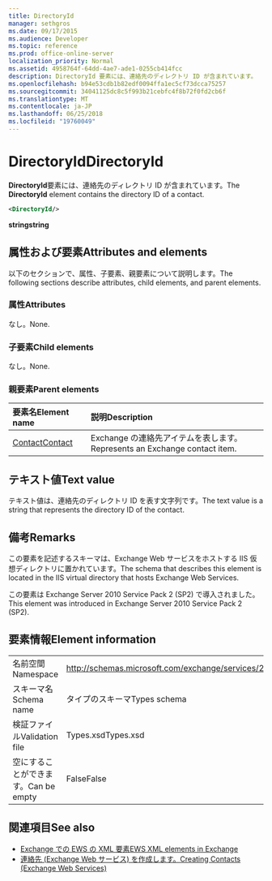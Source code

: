 ```yaml
---
title: DirectoryId
manager: sethgros
ms.date: 09/17/2015
ms.audience: Developer
ms.topic: reference
ms.prod: office-online-server
localization_priority: Normal
ms.assetid: 4958764f-64dd-4ae7-ade1-0255cb414fcc
description: DirectoryId 要素には、連絡先のディレクトリ ID が含まれています。
ms.openlocfilehash: b94e53cdb1b82edf0094ffa1ec5cf73dcca75257
ms.sourcegitcommit: 34041125dc8c5f993b21cebfc4f8b72f0fd2cb6f
ms.translationtype: MT
ms.contentlocale: ja-JP
ms.lasthandoff: 06/25/2018
ms.locfileid: "19760049"
---
```

# <a name="directoryid"></a><span data-ttu-id="3f15a-103">DirectoryId</span><span class="sxs-lookup"><span data-stu-id="3f15a-103">DirectoryId</span></span>

<span data-ttu-id="3f15a-104">**DirectoryId**要素には、連絡先のディレクトリ ID が含まれています。</span><span class="sxs-lookup"><span data-stu-id="3f15a-104">The **DirectoryId** element contains the directory ID of a contact.</span></span> 
  
```XML
<DirectoryId/>
```

 <span data-ttu-id="3f15a-105">**string**</span><span class="sxs-lookup"><span data-stu-id="3f15a-105">**string**</span></span>
## <a name="attributes-and-elements"></a><span data-ttu-id="3f15a-106">属性および要素</span><span class="sxs-lookup"><span data-stu-id="3f15a-106">Attributes and elements</span></span>

<span data-ttu-id="3f15a-107">以下のセクションで、属性、子要素、親要素について説明します。</span><span class="sxs-lookup"><span data-stu-id="3f15a-107">The following sections describe attributes, child elements, and parent elements.</span></span>
  
### <a name="attributes"></a><span data-ttu-id="3f15a-108">属性</span><span class="sxs-lookup"><span data-stu-id="3f15a-108">Attributes</span></span>

<span data-ttu-id="3f15a-109">なし。</span><span class="sxs-lookup"><span data-stu-id="3f15a-109">None.</span></span>
  
### <a name="child-elements"></a><span data-ttu-id="3f15a-110">子要素</span><span class="sxs-lookup"><span data-stu-id="3f15a-110">Child elements</span></span>

<span data-ttu-id="3f15a-111">なし。</span><span class="sxs-lookup"><span data-stu-id="3f15a-111">None.</span></span>
  
### <a name="parent-elements"></a><span data-ttu-id="3f15a-112">親要素</span><span class="sxs-lookup"><span data-stu-id="3f15a-112">Parent elements</span></span>

|<span data-ttu-id="3f15a-113">**要素名**</span><span class="sxs-lookup"><span data-stu-id="3f15a-113">**Element name**</span></span>|<span data-ttu-id="3f15a-114">**説明**</span><span class="sxs-lookup"><span data-stu-id="3f15a-114">**Description**</span></span>|
|:-----|:-----|
|[<span data-ttu-id="3f15a-115">Contact</span><span class="sxs-lookup"><span data-stu-id="3f15a-115">Contact</span></span>](contact.md) <br/> |<span data-ttu-id="3f15a-116">Exchange の連絡先アイテムを表します。</span><span class="sxs-lookup"><span data-stu-id="3f15a-116">Represents an Exchange contact item.</span></span>  <br/> |
   
## <a name="text-value"></a><span data-ttu-id="3f15a-117">テキスト値</span><span class="sxs-lookup"><span data-stu-id="3f15a-117">Text value</span></span>

<span data-ttu-id="3f15a-118">テキスト値は、連絡先のディレクトリ ID を表す文字列です。</span><span class="sxs-lookup"><span data-stu-id="3f15a-118">The text value is a string that represents the directory ID of the contact.</span></span>
  
## <a name="remarks"></a><span data-ttu-id="3f15a-119">備考</span><span class="sxs-lookup"><span data-stu-id="3f15a-119">Remarks</span></span>

<span data-ttu-id="3f15a-120">この要素を記述するスキーマは、Exchange Web サービスをホストする IIS 仮想ディレクトリに置かれています。</span><span class="sxs-lookup"><span data-stu-id="3f15a-120">The schema that describes this element is located in the IIS virtual directory that hosts Exchange Web Services.</span></span>
  
<span data-ttu-id="3f15a-121">この要素は Exchange Server 2010 Service Pack 2 (SP2) で導入されました。</span><span class="sxs-lookup"><span data-stu-id="3f15a-121">This element was introduced in Exchange Server 2010 Service Pack 2 (SP2).</span></span>
  
## <a name="element-information"></a><span data-ttu-id="3f15a-122">要素情報</span><span class="sxs-lookup"><span data-stu-id="3f15a-122">Element information</span></span>

|||
|:-----|:-----|
|<span data-ttu-id="3f15a-123">名前空間</span><span class="sxs-lookup"><span data-stu-id="3f15a-123">Namespace</span></span>  <br/> |http://schemas.microsoft.com/exchange/services/2006/types  <br/> |
|<span data-ttu-id="3f15a-124">スキーマ名</span><span class="sxs-lookup"><span data-stu-id="3f15a-124">Schema name</span></span>  <br/> |<span data-ttu-id="3f15a-125">タイプのスキーマ</span><span class="sxs-lookup"><span data-stu-id="3f15a-125">Types schema</span></span>  <br/> |
|<span data-ttu-id="3f15a-126">検証ファイル</span><span class="sxs-lookup"><span data-stu-id="3f15a-126">Validation file</span></span>  <br/> |<span data-ttu-id="3f15a-127">Types.xsd</span><span class="sxs-lookup"><span data-stu-id="3f15a-127">Types.xsd</span></span>  <br/> |
|<span data-ttu-id="3f15a-128">空にすることができます。</span><span class="sxs-lookup"><span data-stu-id="3f15a-128">Can be empty</span></span>  <br/> |<span data-ttu-id="3f15a-129">False</span><span class="sxs-lookup"><span data-stu-id="3f15a-129">False</span></span>  <br/> |
   
## <a name="see-also"></a><span data-ttu-id="3f15a-130">関連項目</span><span class="sxs-lookup"><span data-stu-id="3f15a-130">See also</span></span>

- [<span data-ttu-id="3f15a-131">Exchange での EWS の XML 要素</span><span class="sxs-lookup"><span data-stu-id="3f15a-131">EWS XML elements in Exchange</span></span>](ews-xml-elements-in-exchange.md)
- [<span data-ttu-id="3f15a-132">連絡先 (Exchange Web サービス) を作成します。</span><span class="sxs-lookup"><span data-stu-id="3f15a-132">Creating Contacts (Exchange Web Services)</span></span>](http://msdn.microsoft.com/library/4845917e-70d1-481c-bbd7-011ec6571789%28Office.15%29.aspx)


